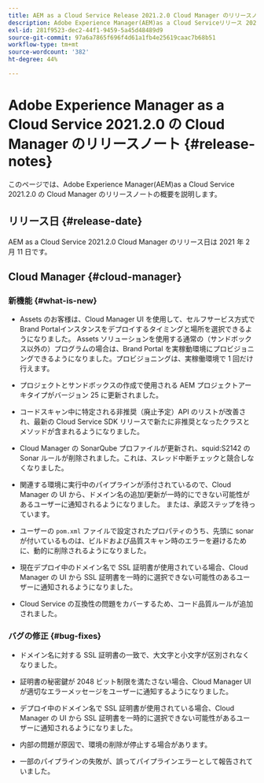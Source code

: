```yaml
---
title: AEM as a Cloud Service Release 2021.2.0 Cloud Manager のリリースノート
description: Adobe Experience Manager(AEM)as a Cloud Serviceリリース 2021.2.0 の Cloud Manager のリリースノート
exl-id: 281f9523-dec2-44f1-9459-5a45d48489d9
source-git-commit: 97a6a7865f696f4d61a1fb4e25619caac7b68b51
workflow-type: tm+mt
source-wordcount: '382'
ht-degree: 44%

---
```


# Adobe Experience Manager as a Cloud Service 2021.2.0 の Cloud Manager のリリースノート {#release-notes}

このページでは、Adobe Experience Manager(AEM)as a Cloud Service 2021.2.0 の Cloud Manager のリリースノートの概要を説明します。

## リリース日 {#release-date}

AEM as a Cloud Service 2021.2.0 Cloud Manager のリリース日は 2021 年 2 月 11 日です。

## Cloud Manager {#cloud-manager}

### 新機能 {#what-is-new}

* Assets のお客様は、Cloud Manager UI を使用して、セルフサービス方式でBrand Portalインスタンスをデプロイするタイミングと場所を選択できるようになりました。 Assets ソリューションを使用する通常の（サンドボックス以外の）プログラムの場合は、Brand Portal を実稼動環境にプロビジョニングできるようになりました。プロビジョニングは、実稼働環境で 1 回だけ行えます。

* プロジェクトとサンドボックスの作成で使用される AEM プロジェクトアーキタイプがバージョン 25 に更新されました。

* コードスキャン中に特定される非推奨（廃止予定）API のリストが改善され、最新の Cloud Service SDK リリースで新たに非推奨となったクラスとメソッドが含まれるようになりました。

* Cloud Manager の SonarQube プロファイルが更新され、squid:S2142 の Sonar ルールが削除されました。これは、スレッド中断チェックと競合しなくなりました。

* 関連する環境に実行中のパイプラインが添付されているので、Cloud Manager の UI から、ドメイン名の追加/更新が一時的にできない可能性があるユーザーに通知されるようになりました。 または、承認ステップを待っています。

* ユーザーの `pom.xml` ファイルで設定されたプロパティのうち、先頭に sonar が付いているものは、ビルドおよび品質スキャン時のエラーを避けるために、動的に削除されるようになりました。

* 現在デプロイ中のドメイン名で SSL 証明書が使用されている場合、Cloud Manager の UI から SSL 証明書を一時的に選択できない可能性のあるユーザーに通知されるようになりました。

* Cloud Service の互換性の問題をカバーするため、コード品質ルールが追加されました。

### バグの修正  {#bug-fixes}

* ドメイン名に対する SSL 証明書の一致で、大文字と小文字が区別されなくなりました。

* 証明書の秘密鍵が 2048 ビット制限を満たさない場合、Cloud Manager UI が適切なエラーメッセージをユーザーに通知するようになりました。

* デプロイ中のドメイン名で SSL 証明書が使用されている場合、Cloud Manager の UI から SSL 証明書を一時的に選択できない可能性があるユーザーに通知されるようになりました。

* 内部の問題が原因で、環境の削除が停止する場合があります。

* 一部のパイプラインの失敗が、誤ってパイプラインエラーとして報告されていました。
